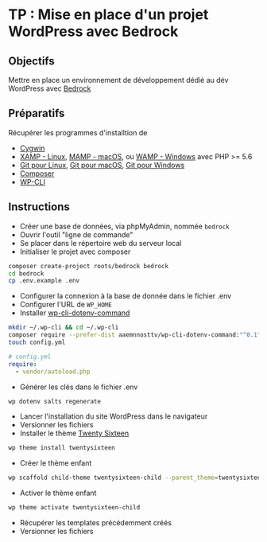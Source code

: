 TP : Mise en place d'un projet WordPress avec Bedrock
=======================================================

## Objectifs
Mettre en place un environnement de développement dédié au dév WordPress avec [Bedrock](https://roots.io/bedrock/)


## Préparatifs

Récupérer les programmes d'installtion de 
- [Cygwin](https://cygwin.com/install.html)
- [XAMP - Linux](https://www.apachefriends.org/fr/index.html), [MAMP - macOS](https://www.mamp.info/en/), ou [WAMP - Windows](http://www.wampserver.com/) avec PHP >= 5.6
- [Git pour Linux](https://git-scm.com/book/fr/v1/D%C3%A9marrage-rapide-Installation-de-Git), [Git pour macOS](https://git-scm.com/download/mac), [Git pour Windows](https://git-scm.com/download/win)
- [Composer](https://getcomposer.org/doc/00-intro.md#installation-linux-unix-osx)
- [WP-CLI](http://wp-cli.org/#installing)

## Instructions
- Créer une base de données, via phpMyAdmin, nommée `bedrock`
- Ouvrir l'outil "ligne de commande"
- Se placer dans le répertoire web du serveur local
- Initialiser le projet avec composer
```bash
composer create-project roots/bedrock bedrock
cd bedrock
cp .env.example .env
```
- Configurer la connexion à la base de donnée dans le fichier .env
- Configurer l'URL de `WP_HOME`
- Installer [wp-cli-dotenv-command](https://github.com/aaemnnosttv/wp-cli-dotenv-command)
```bash
mkdir ~/.wp-cli && cd ~/.wp-cli
composer require --prefer-dist aaemnnosttv/wp-cli-dotenv-command:"^0.1"
touch config.yml
```
```yaml
# config.yml
require:
  - vendor/autoload.php
```
- Générer les clés dans le fichier .env
```bash
wp dotenv salts regenerate
```
- Lancer l'installation du site WordPress dans le navigateur
- Versionner les fichiers
- Installer le thème [Twenty Sixteen](https://fr.wordpress.org/themes/twentysixteen/)
```bash
wp theme install twentysixteen
```
- Créer le thème enfant
```bash
wp scaffold child-theme twentysixteen-child --parent_theme=twentysixteen
```
- Activer le thème enfant
```bash
wp theme activate twentysixteen-child
```
- Récupérer les templates précédemment créés
- Versionner les fichiers
